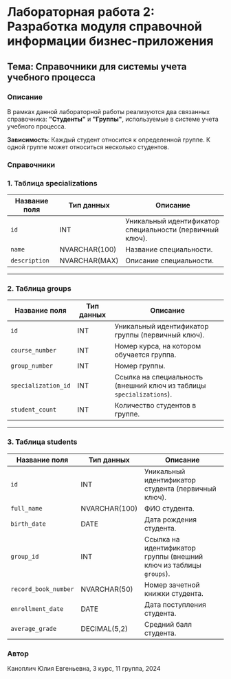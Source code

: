 # Лабораторная работа 2: Разработка модуля справочной информации бизнес-приложения

## Тема: Справочники для системы учета учебного процесса

### Описание
В рамках данной лабораторной работы реализуются два связанных справочника: **"Студенты"** и **"Группы"**, используемые в системе учета учебного процесса.

**Зависимость**: Каждый студент относится к определенной группе. К одной группе может относиться несколько студентов.


### Справочники

### 1. Таблица **specializations**

| **Название поля**   | **Тип данных**    | **Описание**                                         |
|---------------------|-------------------|-----------------------------------------------------|
| `id`                | INT               | Уникальный идентификатор специальности (первичный ключ). |
| `name`              | NVARCHAR(100)     | Название специальности.                             |
| `description`       | NVARCHAR(MAX)     | Описание специальности.                             |

---

### 2. Таблица **groups**

| **Название поля**   | **Тип данных**    | **Описание**                                         |
|---------------------|-------------------|-----------------------------------------------------|
| `id`                | INT               | Уникальный идентификатор группы (первичный ключ).  |
| `course_number`     | INT               | Номер курса, на котором обучается группа.          |
| `group_number`      | INT               | Номер группы.                                       |
| `specialization_id` | INT               | Ссылка на специальность (внешний ключ из таблицы `specializations`). |
| `student_count`     | INT               | Количество студентов в группе.                     |

---

### 3. Таблица **students**

| **Название поля**   | **Тип данных**    | **Описание**                                         |
|---------------------|-------------------|-----------------------------------------------------|
| `id`                | INT               | Уникальный идентификатор студента (первичный ключ).|
| `full_name`         | NVARCHAR(100)     | ФИО студента.                                       |
| `birth_date`        | DATE              | Дата рождения студента.                            |
| `group_id`          | INT               | Ссылка на идентификатор группы (внешний ключ из таблицы `groups`). |
| `record_book_number` | NVARCHAR(50)      | Номер зачетной книжки студента.                    |
| `enrollment_date`   | DATE              | Дата поступления студента.                         |
| `average_grade`     | DECIMAL(5,2)      | Средний балл студента.                             |


### Автор
Каноплич Юлия Евгеньевна, 3 курс, 11 группа, 2024
